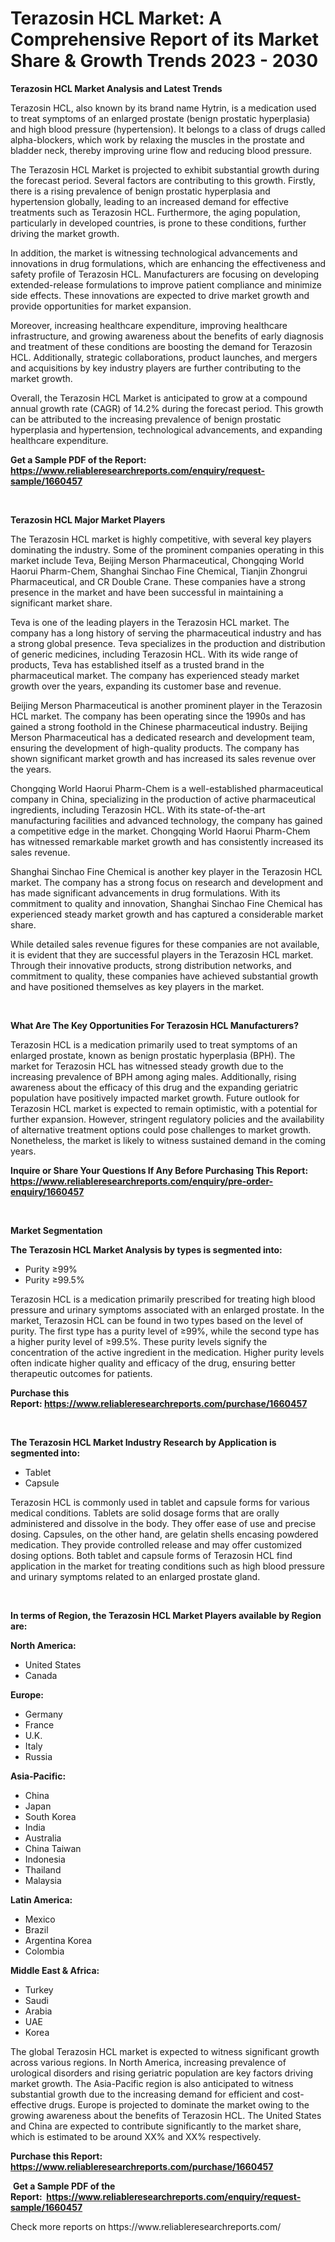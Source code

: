 <p><h1>Terazosin HCL Market: A Comprehensive Report of its Market Share & Growth Trends 2023 - 2030</h1></p><p><strong>Terazosin HCL Market Analysis and Latest Trends</strong></p>
<p><p>Terazosin HCL, also known by its brand name Hytrin, is a medication used to treat symptoms of an enlarged prostate (benign prostatic hyperplasia) and high blood pressure (hypertension). It belongs to a class of drugs called alpha-blockers, which work by relaxing the muscles in the prostate and bladder neck, thereby improving urine flow and reducing blood pressure.</p><p>The Terazosin HCL Market is projected to exhibit substantial growth during the forecast period. Several factors are contributing to this growth. Firstly, there is a rising prevalence of benign prostatic hyperplasia and hypertension globally, leading to an increased demand for effective treatments such as Terazosin HCL. Furthermore, the aging population, particularly in developed countries, is prone to these conditions, further driving the market growth.</p><p>In addition, the market is witnessing technological advancements and innovations in drug formulations, which are enhancing the effectiveness and safety profile of Terazosin HCL. Manufacturers are focusing on developing extended-release formulations to improve patient compliance and minimize side effects. These innovations are expected to drive market growth and provide opportunities for market expansion.</p><p>Moreover, increasing healthcare expenditure, improving healthcare infrastructure, and growing awareness about the benefits of early diagnosis and treatment of these conditions are boosting the demand for Terazosin HCL. Additionally, strategic collaborations, product launches, and mergers and acquisitions by key industry players are further contributing to the market growth.</p><p>Overall, the Terazosin HCL Market is anticipated to grow at a compound annual growth rate (CAGR) of 14.2% during the forecast period. This growth can be attributed to the increasing prevalence of benign prostatic hyperplasia and hypertension, technological advancements, and expanding healthcare expenditure.</p></p>
<p><strong>Get a Sample PDF of the Report:&nbsp; <a href="https://www.reliableresearchreports.com/enquiry/request-sample/1660457">https://www.reliableresearchreports.com/enquiry/request-sample/1660457</a></strong></p>
<p>&nbsp;</p>
<p><strong>Terazosin HCL Major Market Players</strong></p>
<p><p>The Terazosin HCL market is highly competitive, with several key players dominating the industry. Some of the prominent companies operating in this market include Teva, Beijing Merson Pharmaceutical, Chongqing World Haorui Pharm-Chem, Shanghai Sinchao Fine Chemical, Tianjin Zhongrui Pharmaceutical, and CR Double Crane. These companies have a strong presence in the market and have been successful in maintaining a significant market share.</p><p>Teva is one of the leading players in the Terazosin HCL market. The company has a long history of serving the pharmaceutical industry and has a strong global presence. Teva specializes in the production and distribution of generic medicines, including Terazosin HCL. With its wide range of products, Teva has established itself as a trusted brand in the pharmaceutical market. The company has experienced steady market growth over the years, expanding its customer base and revenue.</p><p>Beijing Merson Pharmaceutical is another prominent player in the Terazosin HCL market. The company has been operating since the 1990s and has gained a strong foothold in the Chinese pharmaceutical industry. Beijing Merson Pharmaceutical has a dedicated research and development team, ensuring the development of high-quality products. The company has shown significant market growth and has increased its sales revenue over the years.</p><p>Chongqing World Haorui Pharm-Chem is a well-established pharmaceutical company in China, specializing in the production of active pharmaceutical ingredients, including Terazosin HCL. With its state-of-the-art manufacturing facilities and advanced technology, the company has gained a competitive edge in the market. Chongqing World Haorui Pharm-Chem has witnessed remarkable market growth and has consistently increased its sales revenue.</p><p>Shanghai Sinchao Fine Chemical is another key player in the Terazosin HCL market. The company has a strong focus on research and development and has made significant advancements in drug formulations. With its commitment to quality and innovation, Shanghai Sinchao Fine Chemical has experienced steady market growth and has captured a considerable market share.</p><p>While detailed sales revenue figures for these companies are not available, it is evident that they are successful players in the Terazosin HCL market. Through their innovative products, strong distribution networks, and commitment to quality, these companies have achieved substantial growth and have positioned themselves as key players in the market.</p></p>
<p>&nbsp;</p>
<p><strong>What Are The Key Opportunities For Terazosin HCL Manufacturers?</strong></p>
<p><p>Terazosin HCL is a medication primarily used to treat symptoms of an enlarged prostate, known as benign prostatic hyperplasia (BPH). The market for Terazosin HCL has witnessed steady growth due to the increasing prevalence of BPH among aging males. Additionally, rising awareness about the efficacy of this drug and the expanding geriatric population have positively impacted market growth. Future outlook for Terazosin HCL market is expected to remain optimistic, with a potential for further expansion. However, stringent regulatory policies and the availability of alternative treatment options could pose challenges to market growth. Nonetheless, the market is likely to witness sustained demand in the coming years.</p></p>
<p><strong>Inquire or Share Your Questions If Any Before Purchasing This Report: <a href="https://www.reliableresearchreports.com/enquiry/pre-order-enquiry/1660457">https://www.reliableresearchreports.com/enquiry/pre-order-enquiry/1660457</a></strong></p>
<p>&nbsp;</p>
<p><strong>Market Segmentation</strong></p>
<p><strong>The Terazosin HCL Market Analysis by types is segmented into:</strong></p>
<p><ul><li>Purity ≥99%</li><li>Purity ≥99.5%</li></ul></p>
<p><p>Terazosin HCL is a medication primarily prescribed for treating high blood pressure and urinary symptoms associated with an enlarged prostate. In the market, Terazosin HCL can be found in two types based on the level of purity. The first type has a purity level of ≥99%, while the second type has a higher purity level of ≥99.5%. These purity levels signify the concentration of the active ingredient in the medication. Higher purity levels often indicate higher quality and efficacy of the drug, ensuring better therapeutic outcomes for patients.</p></p>
<p><strong>Purchase this Report:&nbsp;<a href="https://www.reliableresearchreports.com/purchase/1660457">https://www.reliableresearchreports.com/purchase/1660457</a></strong></p>
<p>&nbsp;</p>
<p><strong>The Terazosin HCL Market Industry Research by Application is segmented into:</strong></p>
<p><ul><li>Tablet</li><li>Capsule</li></ul></p>
<p><p>Terazosin HCL is commonly used in tablet and capsule forms for various medical conditions. Tablets are solid dosage forms that are orally administered and dissolve in the body. They offer ease of use and precise dosing. Capsules, on the other hand, are gelatin shells encasing powdered medication. They provide controlled release and may offer customized dosing options. Both tablet and capsule forms of Terazosin HCL find application in the market for treating conditions such as high blood pressure and urinary symptoms related to an enlarged prostate gland.</p></p>
<p>&nbsp;</p>
<p><strong>In terms of Region, the Terazosin HCL Market Players available by Region are:</strong></p>
<p>
    <p> <strong> North America: </strong>
        <ul>
            <li>United States</li>
            <li>Canada</li>
        </ul>
        </p> 
    <p> <strong> Europe: </strong>
        <ul>
            <li>Germany</li>
            <li>France</li>
            <li>U.K.</li>
            <li>Italy</li>
            <li>Russia</li>
        </ul>
        </p> 
    <p> <strong> Asia-Pacific: </strong>
        <ul>
            <li>China</li>
            <li>Japan</li>
            <li>South Korea</li>
            <li>India</li>
            <li>Australia</li>
            <li>China Taiwan</li>
            <li>Indonesia</li>
            <li>Thailand</li>
            <li>Malaysia</li>
        </ul>
        </p> 
    <p> <strong> Latin America: </strong>
        <ul>
            <li>Mexico</li>
            <li>Brazil</li>
            <li>Argentina Korea</li>
            <li>Colombia</li>
        </ul>
        </p> 
    <p> <strong> Middle East & Africa: </strong>
        <ul>
            <li>Turkey</li>
            <li>Saudi</li>
            <li>Arabia</li>
            <li>UAE</li>
            <li>Korea</li>
        </ul>
    </p>
    </p>
<p><p>The global Terazosin HCL market is expected to witness significant growth across various regions. In North America, increasing prevalence of urological disorders and rising geriatric population are key factors driving market growth. The Asia-Pacific region is also anticipated to witness substantial growth due to the increasing demand for efficient and cost-effective drugs. Europe is projected to dominate the market owing to the growing awareness about the benefits of Terazosin HCL. The United States and China are expected to contribute significantly to the market share, which is estimated to be around XX% and XX% respectively.</p></p>
<p><strong>Purchase this Report: <a href="https://www.reliableresearchreports.com/purchase/1660457">https://www.reliableresearchreports.com/purchase/1660457</a></strong></p>
<p>&nbsp;<strong>Get a Sample PDF of the Report:&nbsp;&nbsp;<a href="https://www.reliableresearchreports.com/enquiry/request-sample/1660457">https://www.reliableresearchreports.com/enquiry/request-sample/1660457</a></strong></p>
<p><strong></strong></p>
<p>Check more reports on https://www.reliableresearchreports.com/</p>